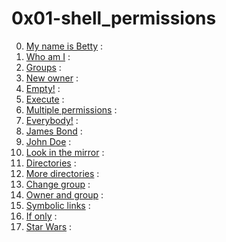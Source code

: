 # 0x01-shell_permissions

0. [My name is Betty](./0-iam_betty) :  
1. [Who am I](./1-who_am_i) :  
2. [Groups](./2-groups) :  
3. [New owner](./3-new_owner) :  
4. [Empty!](./4-empty) :  
5. [Execute](./5-execute) :  
6. [Multiple permissions](./6-multiple_permissions) :  
7. [Everybody!](./7-everybody) :  
8. [James Bond](./8-James_Bond) :  
9. [John Doe](./9-John_Doe) :  
10. [Look in the mirror](./10-mirror_permissions) :  
11. [Directories](./11-directories_permissions) :  
12. [More directories](./12-directory_permissions) :  
13. [Change group](./13-change_group) :  
14. [Owner and group](./100-change_owner_and_group) :  
15. [Symbolic links](./101-symbolic_link_permissions) :  
16. [If only](./102-if_only) :  
17. [Star Wars](./103-Star_Wars) :  
